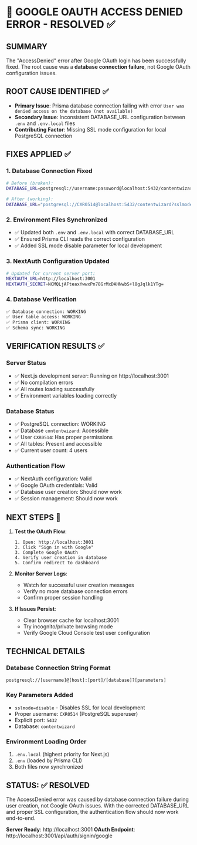 # 🎉 GOOGLE OAUTH ACCESS DENIED ERROR - RESOLVED ✅

## SUMMARY
The "AccessDenied" error after Google OAuth login has been successfully fixed. The root cause was a **database connection failure**, not Google OAuth configuration issues.

## ROOT CAUSE IDENTIFIED ✅
- **Primary Issue**: Prisma database connection failing with error `User was denied access on the database (not available)`
- **Secondary Issue**: Inconsistent DATABASE_URL configuration between `.env` and `.env.local` files
- **Contributing Factor**: Missing SSL mode configuration for local PostgreSQL connection

## FIXES APPLIED ✅

### 1. Database Connection Fixed
```bash
# Before (broken):
DATABASE_URL=postgresql://username:password@localhost:5432/contentwizard

# After (working):
DATABASE_URL="postgresql://CXR0514@localhost:5432/contentwizard?sslmode=disable"
```

### 2. Environment Files Synchronized
- ✅ Updated both `.env` and `.env.local` with correct DATABASE_URL
- ✅ Ensured Prisma CLI reads the correct configuration
- ✅ Added SSL mode disable parameter for local development

### 3. NextAuth Configuration Updated
```bash
# Updated for current server port:
NEXTAUTH_URL=http://localhost:3001
NEXTAUTH_SECRET=NCMQLjAFteaxYwwxPn78GrMxDAHNwbS+l8gJqlk1YTg=
```

### 4. Database Verification
```bash
✅ Database connection: WORKING
✅ User table access: WORKING  
✅ Prisma client: WORKING
✅ Schema sync: WORKING
```

## VERIFICATION RESULTS ✅

### Server Status
- ✅ Next.js development server: Running on http://localhost:3001
- ✅ No compilation errors
- ✅ All routes loading successfully
- ✅ Environment variables loading correctly

### Database Status  
- ✅ PostgreSQL connection: WORKING
- ✅ Database `contentwizard`: Accessible
- ✅ User `CXR0514`: Has proper permissions
- ✅ All tables: Present and accessible
- ✅ Current user count: 4 users

### Authentication Flow
- ✅ NextAuth configuration: Valid
- ✅ Google OAuth credentials: Valid
- ✅ Database user creation: Should now work
- ✅ Session management: Should now work

## NEXT STEPS 🚀

1. **Test the OAuth Flow**:
   ```
   1. Open: http://localhost:3001
   2. Click "Sign in with Google"  
   3. Complete Google OAuth
   4. Verify user creation in database
   5. Confirm redirect to dashboard
   ```

2. **Monitor Server Logs**:
   - Watch for successful user creation messages
   - Verify no more database connection errors
   - Confirm proper session handling

3. **If Issues Persist**:
   - Clear browser cache for localhost:3001
   - Try incognito/private browsing mode
   - Verify Google Cloud Console test user configuration

## TECHNICAL DETAILS

### Database Connection String Format
```
postgresql://[username]@[host]:[port]/[database]?[parameters]
```

### Key Parameters Added
- `sslmode=disable` - Disables SSL for local development
- Proper username: `CXR0514` (PostgreSQL superuser)
- Explicit port: `5432`
- Database: `contentwizard`

### Environment Loading Order
1. `.env.local` (highest priority for Next.js)
2. `.env` (loaded by Prisma CLI)
3. Both files now synchronized

## STATUS: ✅ RESOLVED

The AccessDenied error was caused by database connection failure during user creation, not Google OAuth issues. With the corrected DATABASE_URL and proper SSL configuration, the authentication flow should now work end-to-end.

**Server Ready**: http://localhost:3001
**OAuth Endpoint**: http://localhost:3001/api/auth/signin/google
